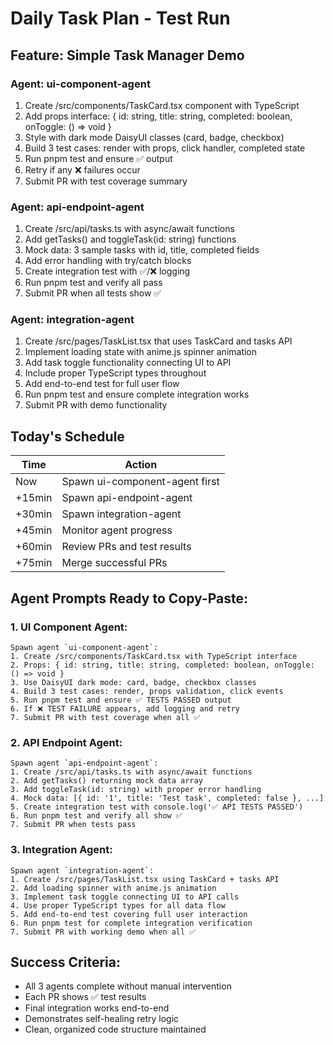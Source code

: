 # Daily Task Plan - Test Run

## Feature: Simple Task Manager Demo

### Agent: ui-component-agent
1. Create /src/components/TaskCard.tsx component with TypeScript
2. Add props interface: { id: string, title: string, completed: boolean, onToggle: () => void }
3. Style with dark mode DaisyUI classes (card, badge, checkbox)
4. Build 3 test cases: render with props, click handler, completed state
5. Run pnpm test and ensure ✅ output
6. Retry if any ❌ failures occur
7. Submit PR with test coverage summary

### Agent: api-endpoint-agent  
1. Create /src/api/tasks.ts with async/await functions
2. Add getTasks() and toggleTask(id: string) functions
3. Mock data: 3 sample tasks with id, title, completed fields
4. Add error handling with try/catch blocks
5. Create integration test with ✅/❌ logging
6. Run pnpm test and verify all pass
7. Submit PR when all tests show ✅

### Agent: integration-agent
1. Create /src/pages/TaskList.tsx that uses TaskCard and tasks API
2. Implement loading state with anime.js spinner animation
3. Add task toggle functionality connecting UI to API
4. Include proper TypeScript types throughout
5. Add end-to-end test for full user flow
6. Run pnpm test and ensure complete integration works
7. Submit PR with demo functionality

## Today's Schedule

| Time | Action |
|------|--------|
| Now | Spawn ui-component-agent first |
| +15min | Spawn api-endpoint-agent |
| +30min | Spawn integration-agent |
| +45min | Monitor agent progress |
| +60min | Review PRs and test results |
| +75min | Merge successful PRs |

## Agent Prompts Ready to Copy-Paste:

### 1. UI Component Agent:
```
Spawn agent `ui-component-agent`:
1. Create /src/components/TaskCard.tsx with TypeScript interface
2. Props: { id: string, title: string, completed: boolean, onToggle: () => void }
3. Use DaisyUI dark mode: card, badge, checkbox classes
4. Build 3 test cases: render, props validation, click events
5. Run pnpm test and ensure ✅ TESTS PASSED output
6. If ❌ TEST FAILURE appears, add logging and retry
7. Submit PR with test coverage when all ✅
```

### 2. API Endpoint Agent:
```
Spawn agent `api-endpoint-agent`:
1. Create /src/api/tasks.ts with async/await functions
2. Add getTasks() returning mock data array
3. Add toggleTask(id: string) with proper error handling
4. Mock data: [{ id: '1', title: 'Test task', completed: false }, ...]
5. Create integration test with console.log('✅ API TESTS PASSED')
6. Run pnpm test and verify all show ✅
7. Submit PR when tests pass
```

### 3. Integration Agent:
```
Spawn agent `integration-agent`:
1. Create /src/pages/TaskList.tsx using TaskCard + tasks API
2. Add loading spinner with anime.js animation
3. Implement task toggle connecting UI to API calls
4. Use proper TypeScript types for all data flow
5. Add end-to-end test covering full user interaction
6. Run pnpm test for complete integration verification
7. Submit PR with working demo when all ✅
```

## Success Criteria:
- All 3 agents complete without manual intervention
- Each PR shows ✅ test results
- Final integration works end-to-end
- Demonstrates self-healing retry logic
- Clean, organized code structure maintained 